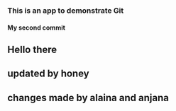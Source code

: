 ### This is an app to demonstrate Git

#### My second commit

## Hello there


## updated by honey

## changes made by alaina and anjana

